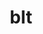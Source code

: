 ---
title: "blt"
layout: cache
categories: [package, develop-2024-01-07]
meta: {"versions": ["0.4.1", "0.5.3"], "compilers": ["cce@=15.0.1", "gcc@=10.3.0", "gcc@=11.1.0", "gcc@=11.4.0", "gcc@=7.3.1", "gcc@=7.5.0", "gcc@=9.4.0", "oneapi@=2023.2.0"], "oss": ["amzn2", "rhel8", "sle_hpc15", "ubuntu18.04", "ubuntu20.04"], "platforms": ["linux"], "targets": ["aarch64", "neoverse_n1", "neoverse_v1", "ppc64le", "x86_64_v3", "x86_64_v4", "zen4"], "stacks": ["aws-isc", "aws-isc-aarch64", "data-vis-sdk", "e4s", "e4s-cray-rhel", "e4s-cray-sles", "e4s-neoverse_v1", "e4s-oneapi", "e4s-power", "e4s-rocm-external", "radiuss", "radiuss-aws", "radiuss-aws-aarch64", "root"], "num_specs": 14, "num_specs_by_stack": {"radiuss-aws-aarch64": 2, "root": 14, "aws-isc-aarch64": 2, "aws-isc": 1, "radiuss-aws": 1, "e4s-cray-rhel": 1, "e4s-cray-sles": 1, "radiuss": 1, "e4s-neoverse_v1": 1, "e4s-power": 2, "data-vis-sdk": 2, "e4s-rocm-external": 2, "e4s": 2, "e4s-oneapi": 1}}
spec_details: [{"hash": "y332ygffxkd5yp4ty7a2jtcdyc2catwj", "compiler": "gcc@=7.3.1", "versions": ["0.5.3"], "os": "amzn2", "platform": "linux", "target": "aarch64", "variants": ["build_system=generic"], "stacks": ["radiuss-aws-aarch64", "root", "aws-isc-aarch64"], "size": "-", "tarball": "https://binaries.spack.io/releases/develop-2024-01-07/build_cache/linux-amzn2-aarch64/gcc-7.3.1/blt-0.5.3/linux-amzn2-aarch64-gcc-7.3.1-blt-0.5.3-y332ygffxkd5yp4ty7a2jtcdyc2catwj.spack"}, {"hash": "q2id6kzcwuaw2qpoy6x2d2vkhlgeowcg", "compiler": "gcc@=7.3.1", "versions": ["0.5.3"], "os": "amzn2", "platform": "linux", "target": "neoverse_n1", "variants": ["build_system=generic"], "stacks": ["radiuss-aws-aarch64", "root", "aws-isc-aarch64"], "size": "-", "tarball": "https://binaries.spack.io/releases/develop-2024-01-07/build_cache/linux-amzn2-neoverse_n1/gcc-7.3.1/blt-0.5.3/linux-amzn2-neoverse_n1-gcc-7.3.1-blt-0.5.3-q2id6kzcwuaw2qpoy6x2d2vkhlgeowcg.spack"}, {"hash": "tpp73ozbtxdqcgiezr4cficzgzxjhk5d", "compiler": "gcc@=7.3.1", "versions": ["0.5.3"], "os": "amzn2", "platform": "linux", "target": "x86_64_v3", "variants": ["build_system=generic"], "stacks": ["aws-isc", "root", "radiuss-aws"], "size": "-", "tarball": "https://binaries.spack.io/releases/develop-2024-01-07/build_cache/linux-amzn2-x86_64_v3/gcc-7.3.1/blt-0.5.3/linux-amzn2-x86_64_v3-gcc-7.3.1-blt-0.5.3-tpp73ozbtxdqcgiezr4cficzgzxjhk5d.spack"}, {"hash": "rrrzpw7hs2bqzhkesgnfy7vwrfjh2vhh", "compiler": "cce@=15.0.1", "versions": ["0.5.3"], "os": "rhel8", "platform": "linux", "target": "zen4", "variants": ["build_system=generic"], "stacks": ["root", "e4s-cray-rhel"], "size": "-", "tarball": "https://binaries.spack.io/releases/develop-2024-01-07/build_cache/linux-rhel8-zen4/cce-15.0.1/blt-0.5.3/linux-rhel8-zen4-cce-15.0.1-blt-0.5.3-rrrzpw7hs2bqzhkesgnfy7vwrfjh2vhh.spack"}, {"hash": "7z7x6hf2pocg7omcxnujitxiyxklgwud", "compiler": "gcc@=10.3.0", "versions": ["0.5.3"], "os": "sle_hpc15", "platform": "linux", "target": "x86_64_v4", "variants": ["build_system=generic"], "stacks": ["e4s-cray-sles", "root"], "size": "-", "tarball": "https://binaries.spack.io/releases/develop-2024-01-07/build_cache/linux-sle_hpc15-x86_64_v4/gcc-10.3.0/blt-0.5.3/linux-sle_hpc15-x86_64_v4-gcc-10.3.0-blt-0.5.3-7z7x6hf2pocg7omcxnujitxiyxklgwud.spack"}, {"hash": "a22vwnyu2jvgvqlymbdbylo3dglrl3zt", "compiler": "gcc@=7.5.0", "versions": ["0.5.3"], "os": "ubuntu18.04", "platform": "linux", "target": "x86_64_v3", "variants": ["build_system=generic"], "stacks": ["root", "radiuss"], "size": "-", "tarball": "https://binaries.spack.io/releases/develop-2024-01-07/build_cache/linux-ubuntu18.04-x86_64_v3/gcc-7.5.0/blt-0.5.3/linux-ubuntu18.04-x86_64_v3-gcc-7.5.0-blt-0.5.3-a22vwnyu2jvgvqlymbdbylo3dglrl3zt.spack"}, {"hash": "4mohlvt2rmue5xoirwbnhdyaqs6voo3b", "compiler": "gcc@=11.4.0", "versions": ["0.5.3"], "os": "ubuntu20.04", "platform": "linux", "target": "neoverse_v1", "variants": ["build_system=generic"], "stacks": ["root", "e4s-neoverse_v1"], "size": "-", "tarball": "https://binaries.spack.io/releases/develop-2024-01-07/build_cache/linux-ubuntu20.04-neoverse_v1/gcc-11.4.0/blt-0.5.3/linux-ubuntu20.04-neoverse_v1-gcc-11.4.0-blt-0.5.3-4mohlvt2rmue5xoirwbnhdyaqs6voo3b.spack"}, {"hash": "2o5hjgebvbi3dhell6oxcfz4cmi752ve", "compiler": "gcc@=9.4.0", "versions": ["0.5.3"], "os": "ubuntu20.04", "platform": "linux", "target": "ppc64le", "variants": ["build_system=generic"], "stacks": ["e4s-power", "root"], "size": "-", "tarball": "https://binaries.spack.io/releases/develop-2024-01-07/build_cache/linux-ubuntu20.04-ppc64le/gcc-9.4.0/blt-0.5.3/linux-ubuntu20.04-ppc64le-gcc-9.4.0-blt-0.5.3-2o5hjgebvbi3dhell6oxcfz4cmi752ve.spack"}, {"hash": "tesdioybrfacuq3ls6gg37eijb7dw7in", "compiler": "gcc@=9.4.0", "versions": ["0.4.1"], "os": "ubuntu20.04", "platform": "linux", "target": "ppc64le", "variants": ["build_system=generic"], "stacks": ["e4s-power", "root"], "size": "-", "tarball": "https://binaries.spack.io/releases/develop-2024-01-07/build_cache/linux-ubuntu20.04-ppc64le/gcc-9.4.0/blt-0.4.1/linux-ubuntu20.04-ppc64le-gcc-9.4.0-blt-0.4.1-tesdioybrfacuq3ls6gg37eijb7dw7in.spack"}, {"hash": "a7kzirmeti3najfshq22ikxqkfnqpx4j", "compiler": "gcc@=11.1.0", "versions": ["0.5.3"], "os": "ubuntu20.04", "platform": "linux", "target": "x86_64_v3", "variants": ["build_system=generic"], "stacks": ["root", "data-vis-sdk"], "size": "-", "tarball": "https://binaries.spack.io/releases/develop-2024-01-07/build_cache/linux-ubuntu20.04-x86_64_v3/gcc-11.1.0/blt-0.5.3/linux-ubuntu20.04-x86_64_v3-gcc-11.1.0-blt-0.5.3-a7kzirmeti3najfshq22ikxqkfnqpx4j.spack"}, {"hash": "pehwgovduutof7kdf55untphk7nh3wa2", "compiler": "gcc@=11.1.0", "versions": ["0.5.3"], "os": "ubuntu20.04", "platform": "linux", "target": "x86_64_v3", "variants": ["build_system=generic"], "stacks": ["root", "data-vis-sdk"], "size": "-", "tarball": "https://binaries.spack.io/releases/develop-2024-01-07/build_cache/linux-ubuntu20.04-x86_64_v3/gcc-11.1.0/blt-0.5.3/linux-ubuntu20.04-x86_64_v3-gcc-11.1.0-blt-0.5.3-pehwgovduutof7kdf55untphk7nh3wa2.spack"}, {"hash": "xlp2yuaholy6bdsuid7q2ps3yz55gowx", "compiler": "gcc@=11.4.0", "versions": ["0.5.3"], "os": "ubuntu20.04", "platform": "linux", "target": "x86_64_v3", "variants": ["build_system=generic"], "stacks": ["e4s-rocm-external", "root", "e4s"], "size": "-", "tarball": "https://binaries.spack.io/releases/develop-2024-01-07/build_cache/linux-ubuntu20.04-x86_64_v3/gcc-11.4.0/blt-0.5.3/linux-ubuntu20.04-x86_64_v3-gcc-11.4.0-blt-0.5.3-xlp2yuaholy6bdsuid7q2ps3yz55gowx.spack"}, {"hash": "hkruqidlnhx7xat3qngmmzcjloeddt2w", "compiler": "gcc@=11.4.0", "versions": ["0.4.1"], "os": "ubuntu20.04", "platform": "linux", "target": "x86_64_v3", "variants": ["build_system=generic"], "stacks": ["e4s-rocm-external", "root", "e4s"], "size": "-", "tarball": "https://binaries.spack.io/releases/develop-2024-01-07/build_cache/linux-ubuntu20.04-x86_64_v3/gcc-11.4.0/blt-0.4.1/linux-ubuntu20.04-x86_64_v3-gcc-11.4.0-blt-0.4.1-hkruqidlnhx7xat3qngmmzcjloeddt2w.spack"}, {"hash": "cnvareurwawrjcoegotdvaz642q6hwoy", "compiler": "oneapi@=2023.2.0", "versions": ["0.5.3"], "os": "ubuntu20.04", "platform": "linux", "target": "x86_64_v3", "variants": ["build_system=generic"], "stacks": ["root", "e4s-oneapi"], "size": "-", "tarball": "https://binaries.spack.io/releases/develop-2024-01-07/build_cache/linux-ubuntu20.04-x86_64_v3/oneapi-2023.2.0/blt-0.5.3/linux-ubuntu20.04-x86_64_v3-oneapi-2023.2.0-blt-0.5.3-cnvareurwawrjcoegotdvaz642q6hwoy.spack"}]
---